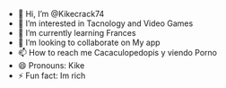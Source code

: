 - 👋 Hi, I’m @Kikecrack74
- 👀 I’m interested in Tacnology and Video Games
- 🌱 I’m currently learning Frances
- 💞️ I’m looking to collaborate on My app
- 📫 How to reach me Cacaculopedopis y viendo Porno
- 😄 Pronouns: Kike
- ⚡ Fun fact: Im rich

<!---
Kikecrack74/Kikecrack74 is a ✨ special ✨ repository because its `README.md` (this file) appears on your GitHub profile.
You can click the Preview link to take a look at your changes.
--->
